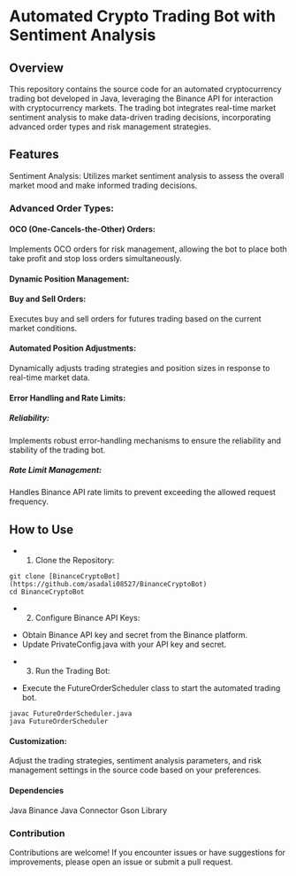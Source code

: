 # Automated Crypto Trading Bot with Sentiment Analysis
## Overview
This repository contains the source code for an automated cryptocurrency trading bot developed in Java, leveraging the Binance API for interaction with cryptocurrency markets. The trading bot integrates real-time market sentiment analysis to make data-driven trading decisions, incorporating advanced order types and risk management strategies.

## Features
Sentiment Analysis: Utilizes market sentiment analysis to assess the overall market mood and make informed trading decisions.

### Advanced Order Types:

#### OCO (One-Cancels-the-Other) Orders: 
Implements OCO orders for risk management, allowing the bot to place both take profit and stop loss orders simultaneously.
#### Dynamic Position Management:
#### Buy and Sell Orders: 
Executes buy and sell orders for futures trading based on the current market conditions.
#### Automated Position Adjustments: 
Dynamically adjusts trading strategies and position sizes in response to real-time market data.
#### Error Handling and Rate Limits:

##### Reliability: 
Implements robust error-handling mechanisms to ensure the reliability and stability of the trading bot.
##### Rate Limit Management: 
Handles Binance API rate limits to prevent exceeding the allowed request frequency.
## How to Use
- 1. Clone the Repository:
```
git clone [BinanceCryptoBot](https://github.com/asadali08527/BinanceCryptoBot)
cd BinanceCryptoBot
```
- 2. Configure Binance API Keys:

+ Obtain Binance API key and secret from the Binance platform.
+ Update PrivateConfig.java with your API key and secret.

- 3. Run the Trading Bot:

+ Execute the FutureOrderScheduler class to start the automated trading bot.
```
javac FutureOrderScheduler.java
java FutureOrderScheduler
```
#### Customization:

Adjust the trading strategies, sentiment analysis parameters, and risk management settings in the source code based on your preferences.
#### Dependencies
Java
Binance Java Connector
Gson Library
### Contribution
Contributions are welcome! If you encounter issues or have suggestions for improvements, please open an issue or submit a pull request.
